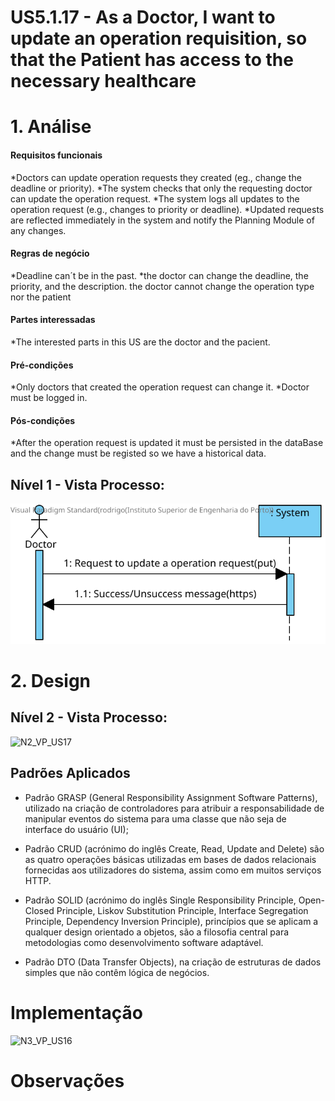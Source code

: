 # US5.1.17 - As a Doctor, I want to update an operation requisition, so that the Patient has access to the necessary healthcare

# 1. Análise

#### Requisitos funcionais

*Doctors can update operation requests they created (eg., change the deadline or priority).
*The system checks that only the requesting doctor can update the operation request.
*The system logs all updates to the operation request (e.g., changes to priority or deadline).
*Updated requests are reflected immediately in the system and notify the Planning Module of any changes.

#### Regras de negócio

*Deadline can´t be in the past.
*the doctor can change the deadline, the priority, and the description. the doctor cannot change the operation type nor the patient

#### Partes interessadas

*The interested parts in this US are the doctor and the pacient.

#### Pré-condições

*Only doctors that created the operation request can change it.
*Doctor must be logged in.
 
#### Pós-condições

*After the operation request is updated it must be persisted in the dataBase and the change must be registed so we have a historical data.

## Nível 1 - Vista Processo:
![N1_VP_US17](docs/Sprint_1/US_5.1.17/L1/L1view.svg)

# 2. Design

## Nível 2 - Vista Processo:
![N2_VP_US17](docs/Sprint1/US_5.1.17/L2/L2view.svg)

##  Padrões Aplicados

* Padrão GRASP (General Responsibility Assignment Software Patterns), utilizado na criação de controladores para atribuir a responsabilidade de manipular eventos do sistema para uma classe que não seja de interface do usuário (UI);

* Padrão CRUD (acrónimo do inglês Create, Read, Update and Delete) são as quatro operações básicas utilizadas em bases de dados relacionais fornecidas aos utilizadores do sistema, assim como em muitos serviços HTTP.

* Padrão SOLID (acrónimo do inglês Single Responsibility Principle, Open-Closed Principle, Liskov Substitution Principle, Interface Segregation Principle, Dependency Inversion Principle), princípios que se aplicam a qualquer design orientado a objetos, são a filosofia central para metodologias como desenvolvimento software adaptável.

* Padrão DTO (Data Transfer Objects), na criação de estruturas de dados simples que não contêm lógica de negócios.


# Implementação
![N3_VP_US16](docs/Sprint1/US_5.1.17/L3/L3view.svg)

# Observações